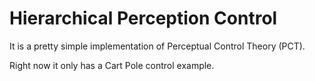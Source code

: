 # Hierarchical Perception Control

It is a pretty simple implementation of Perceptual Control Theory (PCT). 

Right now it only has a Cart Pole control example.
